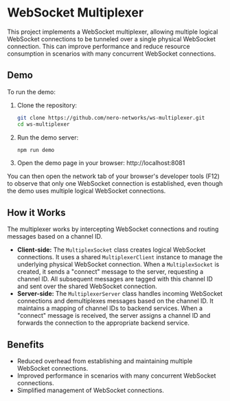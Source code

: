 # WebSocket Multiplexer

This project implements a WebSocket multiplexer, allowing multiple logical WebSocket connections to be tunneled over a single physical WebSocket connection. This can improve performance and reduce resource consumption in scenarios with many concurrent WebSocket connections.

## Demo

To run the demo:

1.  Clone the repository:

    ```bash
    git clone https://github.com/nero-networks/ws-multiplexer.git
    cd ws-multiplexer
    ```

2.  Run the demo server:

    ```bash
    npm run demo
    ```

3.  Open the demo page in your browser: http://localhost:8081

You can then open the network tab of your browser's developer tools (F12) to observe that only one WebSocket connection is established, even though the demo uses multiple logical WebSocket connections.

## How it Works

The multiplexer works by intercepting WebSocket connections and routing messages based on a channel ID.

*   **Client-side:** The `MultiplexSocket` class creates logical WebSocket connections. It uses a shared `MultiplexerClient` instance to manage the underlying physical WebSocket connection. When a `MultiplexSocket` is created, it sends a "connect" message to the server, requesting a channel ID. All subsequent messages are tagged with this channel ID and sent over the shared WebSocket connection.
*   **Server-side:** The `MultiplexerServer` class handles incoming WebSocket connections and demultiplexes messages based on the channel ID. It maintains a mapping of channel IDs to backend services. When a "connect" message is received, the server assigns a channel ID and forwards the connection to the appropriate backend service.

## Benefits

*   Reduced overhead from establishing and maintaining multiple WebSocket connections.
*   Improved performance in scenarios with many concurrent WebSocket connections.
*   Simplified management of WebSocket connections.
